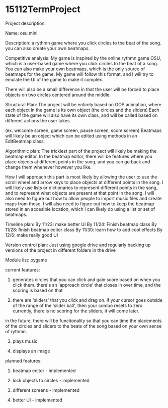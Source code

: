 # 15112TermProject

Project description:

Name: osu mini 

Description: a rythmn game where you click circles to the beat of the song. you can also create your own beatmaps.

Competitive analysis: 
My game is inspired by the online rythmn game OSU, which is a user-based game where you click circles to the beat of a song.
You can also make your own beatmaps, which is the only source of beatmaps for the game. My game will follow this format,
and I will try to emulate the UI of the game to make it complex. 

There will also be a small difference in that the user will be forced to place objects on two circles centered around the middle.

Structural Plan:
The project will be entirely based on OOP animation, where each object in the game is its own object (the circles and the sliders)
Each state of the game will also have its own class, and will be called based on different actions the user takes. 

(ex. welcome screen, game screen, pause screen, score screen)
Beatmaps will likely be an object which can be edited using methods in an EditBeatmap class.


Algorithmic plan:
The trickiest part of the project will likely be making the beatmap editor. In the beatmap editor, there will be features where
you place objects at different points in the song, and you can go back and change them whenever however you like.

How I will approach this part is most likely by allowing the user to use the scroll wheel and arrow keys to place objects at 
different points in the song. I will likely use lists or dictionaries to represent different points in the song,
and to represent what objects are present at that point in the song. I will also need to figure out how to allow people to 
import music files and create maps from those. I will also need to figure out how to keep the beatmap stored in an accesible 
location, which I can likely do using a list or set of beatmaps.

Timeline plan:
By 11/23: make better UI
By 11/24: Finish beatmap class
By 11/28: finish beatmap editor class
By 11/30: learn how to add cool effects
By 12/6: make really good UI

Version control plan:
Just using google drive and regularly backing up versions of the project in different folders in the drive

Module list:
pygame


current features:
1. generates circles that you can click and gain score based on when you click them.
there's an 'approach circle' that closes in over time, and the scoring is based on that


2. there are 'sliders' that you click and drag on. if your cursor goes outside of the 
range of the 'slider ball', then your combo resets to zero. currently, there is no
scoring for the sliders, it will come later.

in the future, there will be funcitonality so that you can time the placements 
of the circles and sliders to the beats of the song based on your own sense of rythmn.

3. plays music

4. displays an image


planned features:
1. beatmap editor - implemented

2. lock objects to circles - implemented

3. different screens - implemented

4. better UI - implemented
